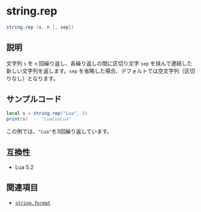 # string.rep

```lua
string.rep (s, n [, sep])
```

## 説明

文字列 `s` を `n` 回繰り返し、各繰り返しの間に区切り文字 `sep` を挟んで連結した新しい文字列を返します。`sep` を省略した場合、デフォルトでは空文字列（区切りなし）となります。

## サンプルコード

```lua
local s = string.rep("Lua", 3)
print(s)  -- "LuaLuaLua"
```

この例では、`"Lua"`を3回繰り返しています。

## 互換性

- Lua 5.2

## 関連項目

- [`string.format`](format.md)